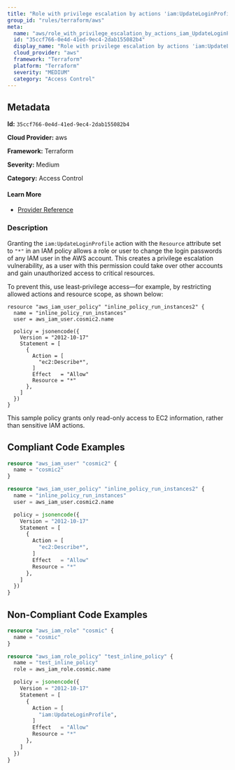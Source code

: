 ```yaml
---
title: "Role with privilege escalation by actions 'iam:UpdateLoginProfile'"
group_id: "rules/terraform/aws"
meta:
  name: "aws/role_with_privilege_escalation_by_actions_iam_UpdateLoginProfile"
  id: "35ccf766-0e4d-41ed-9ec4-2dab155082b4"
  display_name: "Role with privilege escalation by actions 'iam:UpdateLoginProfile'"
  cloud_provider: "aws"
  framework: "Terraform"
  platform: "Terraform"
  severity: "MEDIUM"
  category: "Access Control"
---
```

## Metadata

**Id:** `35ccf766-0e4d-41ed-9ec4-2dab155082b4`

**Cloud Provider:** aws

**Framework:** Terraform

**Severity:** Medium

**Category:** Access Control

#### Learn More

 - [Provider Reference](https://registry.terraform.io/providers/hashicorp/aws/latest/docs/resources/iam_role_policy#policy)

### Description

 Granting the `iam:UpdateLoginProfile` action with the `Resource` attribute set to `"*"` in an IAM policy allows a role or user to change the login passwords of any IAM user in the AWS account. This creates a privilege escalation vulnerability, as a user with this permission could take over other accounts and gain unauthorized access to critical resources. 

To prevent this, use least-privilege access—for example, by restricting allowed actions and resource scope, as shown below:

```
resource "aws_iam_user_policy" "inline_policy_run_instances2" {
  name = "inline_policy_run_instances"
  user = aws_iam_user.cosmic2.name

  policy = jsonencode({
    Version = "2012-10-17"
    Statement = [
      {
        Action = [
          "ec2:Describe*",
        ]
        Effect   = "Allow"
        Resource = "*"
      },
    ]
  })
}
```
This sample policy grants only read-only access to EC2 information, rather than sensitive IAM actions.


## Compliant Code Examples
```terraform
resource "aws_iam_user" "cosmic2" {
  name = "cosmic2"
}

resource "aws_iam_user_policy" "inline_policy_run_instances2" {
  name = "inline_policy_run_instances"
  user = aws_iam_user.cosmic2.name

  policy = jsonencode({
    Version = "2012-10-17"
    Statement = [
      {
        Action = [
          "ec2:Describe*",
        ]
        Effect   = "Allow"
        Resource = "*"
      },
    ]
  })
}

```
## Non-Compliant Code Examples
```terraform
resource "aws_iam_role" "cosmic" {
  name = "cosmic"
}

resource "aws_iam_role_policy" "test_inline_policy" {
  name = "test_inline_policy"
  role = aws_iam_role.cosmic.name

  policy = jsonencode({
    Version = "2012-10-17"
    Statement = [
      {
        Action = [
          "iam:UpdateLoginProfile",
        ]
        Effect   = "Allow"
        Resource = "*"
      },
    ]
  })
}



```